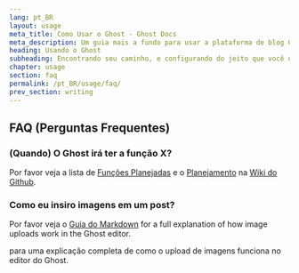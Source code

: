 ```yaml
---
lang: pt_BR
layout: usage
meta_title: Como Usar o Ghost - Ghost Docs
meta_description: Um guia mais a fundo para usar a plataforma de blog Ghost. Escolheu o Ghost mas não sabe por onde começar? Comece aqui!
heading: Usando o Ghost
subheading: Encontrando seu caminho, e configurando do jeito que você quer
chapter: usage
section: faq
permalink: /pt_BR/usage/faq/
prev_section: writing
---
```


## FAQ (Perguntas Frequentes) <a id="faq"></a>

### (Quando) O Ghost irá ter a função X?

Por favor veja a lista de [Funções Planejadas](https://github.com/TryGhost/Ghost/wiki/Planned-Features) e o [Planejamento](https://github.com/TryGhost/Ghost/wiki/Roadmap) na [Wiki do Github](https://github.com/TryGhost/Ghost/wiki).

### Como eu insiro imagens em um post?

Por favor veja o [Guia do Markdown](/usage/writing/#markdown) for a full explanation of how image uploads work in the Ghost editor.

para uma explicação completa de como o upload de imagens funciona no editor do Ghost.